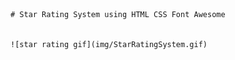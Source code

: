     # Star Rating System using HTML CSS Font Awesome


    ![star rating gif](img/StarRatingSystem.gif)